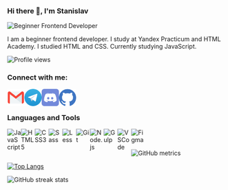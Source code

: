 ### Hi there 👋, I'm Stanislav

![Beginner Frontend Developer](https://ia.wampi.ru/2022/04/07/front-end-compressor-compressor.png)

I am a beginner frontend developer. I study at Yandex Practicum and HTML Academy. I studied HTML and CSS. Currently studying JavaScript.

![Profile views](https://gpvc.arturio.dev/kazankovstas)

### Connect with me:

[<img align="left" src='icons/mail.svg' alt='gmail' height='40'>](mailto:kazankovstas.jb@gmail.com)
[<img align="left" src='icons/telegram.svg' alt='telegram' height='40'>](https://t.me/kazankovstanislav)
[<img align="left" src='icons/discord.svg' alt='discord' height='40'>](https://discordapp.com/users/784745746062508075/)
[<img align="left" src='icons/github.svg' alt='github' height='40'>](https://github.com/kazankovstas)

<br />
<br />

### Languages and Tools

<img align="left" alt="JavaScript" width="32px" src="https://cdn.jsdelivr.net/gh/devicons/devicon/icons/javascript/javascript-original.svg"/>
<img align="left" alt="HTML5" width="32px" src="https://cdn.jsdelivr.net/gh/devicons/devicon/icons/html5/html5-original.svg"/>
<img align="left" alt="CSS3" width="32px" src="https://cdn.jsdelivr.net/gh/devicons/devicon/icons/css3/css3-original.svg"/>
<img align="left" alt="Sass" width="32px" src="https://cdn.jsdelivr.net/gh/devicons/devicon/icons/sass/sass-original.svg"/>
<img align="left" alt="Less" width="32px" src="https://cdn.jsdelivr.net/gh/devicons/devicon/icons/less/less-plain-wordmark.svg"/>
<img align="left" alt="Git" width="32px" src="https://cdn.jsdelivr.net/gh/devicons/devicon/icons/git/git-plain.svg"/>
<img align="left" alt="Node.js" width="32px" src="https://cdn.jsdelivr.net/gh/devicons/devicon/icons/nodejs/nodejs-original.svg"/>
<img align="left" alt="Gulp" width="32px" src="https://cdn.jsdelivr.net/gh/devicons/devicon/icons/gulp/gulp-plain.svg"/>
<img align="left" alt="VSCode" width="32px" src="https://cdn.jsdelivr.net/gh/devicons/devicon/icons/vscode/vscode-original.svg"/>
<img align="left" alt="Figma" width="32px" src="https://cdn.jsdelivr.net/gh/devicons/devicon/icons/figma/figma-original.svg"/>

<br />
<br />

![GitHub metrics](https://metrics.lecoq.io/kazankovstas)

[![Top Langs](https://github-readme-stats.vercel.app/api/top-langs/?username=kazankovstas)](https://github.com/anuraghazra/github-readme-stats)

![GitHub streak stats](https://github-readme-streak-stats.herokuapp.com/?user=kazankovstas)
